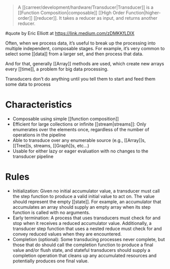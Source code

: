 > A [[carreer/development/hardware/Transducer|Transducer]] is a [[Function Composition|composable]]  [[High Order Function|higher-order]] [[reducer]]. It takes a reducer as input, and returns another reducer.

#quote by Eric Elliott at https://link.medium.com/zDMKKfLDlX

Often, when we process data, it’s useful to break up the processing into multiple independent, composable stages. For example, it’s very common to select some [[data]] from a larger set, and then process that data.

And for that, generally [[Array]] methods are used, which create new arrays every [[time]], a problem for big data processing.

Transducers don’t do anything until you tell them to start and feed them some data to process

# Characteristics

- Composable using simple [[function composition]]
- Efficient for large collections or infinite [[stream|streams]]: Only enumerates over the elements once, regardless of the number of operations in the pipeline
- Able to transduce over any enumerable source (e.g., [[Array]]s, [[Tree]]s, streams, [[Graph]]s, etc…)
- Usable for either lazy or eager evaluation with no changes to the transducer pipeline

# Rules

- Initialization: Given no initial accumulator value, a transducer must call the step function to produce a valid initial value to act on. The value should represent the empty [[state]]. For example, an accumulator that accumulates an array should supply an empty array when its step function is called with no arguments.
- Early termination: A process that uses transducers must check for and stop when it receives a reduced accumulator value. Additionally, a transducer step function that uses a nested reduce must check for and convey reduced values when they are encountered.
- Completion (optional): Some transducing processes never complete, but those that do should call the completion function to produce a final value and/or flush state, and stateful transducers should supply a completion operation that cleans up any accumulated resources and potentially produces one final value.